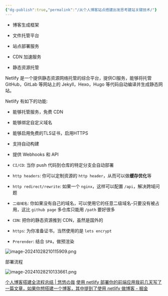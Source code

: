 ```yaml
---
{"dg-publish":true,"permalink":"/从个人博客站点搭建出发思考建站关键技术/"}
---
```



- 博客生成框架
- 文件托管平台
- 站点部署服务
- CDN 加速服务




- 静态资源托管

Netlify 是一个提供静态资源网络托管的综合平台，提供CI服务，能够将托管 GitHub，GitLab 等网站上的 Jekyll，Hexo，Hugo 等代码自动编译并生成静态网站。

Netlify 有如下的功能:

- 能够托管服务，免费 CDN
- 能够绑定自定义域名
- 能够启用免费的TLS证书，启用HTTPS
- 支持自动构建
- 提供 Webhooks 和 API


- `CI/CD`: 当你 push 代码到仓库的特定分支会自动部署
- `http headers`: 你可以定制资源的 `http header`，从而可以做**缓存优化**等
- `http redirect/rewrite`: 如果一个 `nginx`，这样可以配置 `/api`，解决跨域问题
- `二级域名`: 你如果没有自己的域名，可以使用它的任意二级域名-只要没有被占用，这比 `github page` 多仓库只能用 `/path` 要好很多
- `CDN`: 把你的静态资源推到 CDN，虽然是国外的
- `https`: 为你准备证书，当然使用的是 `lets encrypt`
- `Prerender`: 结合 `SPA`，做预渲染

![image-20241028210115909.png](/img/user/assets/%E4%BB%8E%E4%B8%AA%E4%BA%BA%E5%8D%9A%E5%AE%A2%E7%AB%99%E7%82%B9%E6%90%AD%E5%BB%BA%E5%87%BA%E5%8F%91%E6%80%9D%E8%80%83%E5%BB%BA%E7%AB%99%E5%85%B3%E9%94%AE%E6%8A%80%E6%9C%AF/image-20241028210115909.png)

部署流程

![image-20241028210133661.png](/img/user/assets/%E4%BB%8E%E4%B8%AA%E4%BA%BA%E5%8D%9A%E5%AE%A2%E7%AB%99%E7%82%B9%E6%90%AD%E5%BB%BA%E5%87%BA%E5%8F%91%E6%80%9D%E8%80%83%E5%BB%BA%E7%AB%99%E5%85%B3%E9%94%AE%E6%8A%80%E6%9C%AF/image-20241028210133661.png)




[个人博客搭建全流程总结 | 悠悠の哉](https://qmike.top/posts/14042c6a)
[使用 netlify 部署你的前端应用我前几天写了一篇文章，如果你想搭建一个博客，其中提到了使用 netlify 做博客 - 掘金](https://juejin.cn/post/6844903988903559176)
